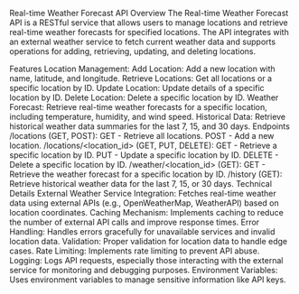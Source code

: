 Real-time Weather Forecast API
Overview
The Real-time Weather Forecast API is a RESTful service that allows users to manage locations and retrieve real-time weather forecasts for specified locations. The API integrates with an external weather service to fetch current weather data and supports operations for adding, retrieving, updating, and deleting locations.

Features
Location Management:
Add Location: Add a new location with name, latitude, and longitude.
Retrieve Locations: Get all locations or a specific location by ID.
Update Location: Update details of a specific location by ID.
Delete Location: Delete a specific location by ID.
Weather Forecast:
Retrieve real-time weather forecasts for a specific location, including temperature, humidity, and wind speed.
Historical Data:
Retrieve historical weather data summaries for the last 7, 15, and 30 days.
Endpoints
/locations (GET, POST):
GET - Retrieve all locations.
POST - Add a new location.
/locations/<location_id> (GET, PUT, DELETE):
GET - Retrieve a specific location by ID.
PUT - Update a specific location by ID.
DELETE - Delete a specific location by ID.
/weather/<location_id> (GET):
GET - Retrieve the weather forecast for a specific location by ID.
/history (GET):
Retrieve historical weather data for the last 7, 15, or 30 days.
Technical Details
External Weather Service Integration:
Fetches real-time weather data using external APIs (e.g., OpenWeatherMap, WeatherAPI) based on location coordinates.
Caching Mechanism:
Implements caching to reduce the number of external API calls and improve response times.
Error Handling:
Handles errors gracefully for unavailable services and invalid location data.
Validation:
Proper validation for location data to handle edge cases.
Rate Limiting:
Implements rate limiting to prevent API abuse.
Logging:
Logs API requests, especially those interacting with the external service for monitoring and debugging purposes.
Environment Variables:
Uses environment variables to manage sensitive information like API keys.
